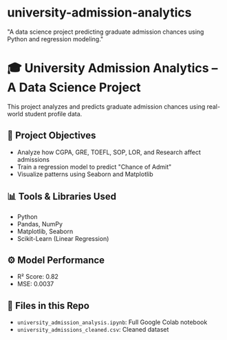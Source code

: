 # university-admission-analytics
"A data science project predicting graduate admission chances using Python and regression modeling."

# 🎓 University Admission Analytics – A Data Science Project

This project analyzes and predicts graduate admission chances using real-world student profile data.

## 📌 Project Objectives
- Analyze how CGPA, GRE, TOEFL, SOP, LOR, and Research affect admissions
- Train a regression model to predict "Chance of Admit"
- Visualize patterns using Seaborn and Matplotlib

## 📊 Tools & Libraries Used
- Python
- Pandas, NumPy
- Matplotlib, Seaborn
- Scikit-Learn (Linear Regression)

## ⚙️ Model Performance
- R² Score: 0.82
- MSE: 0.0037

## 📁 Files in this Repo
- `university_admission_analysis.ipynb`: Full Google Colab notebook
- `university_admissions_cleaned.csv`: Cleaned dataset
